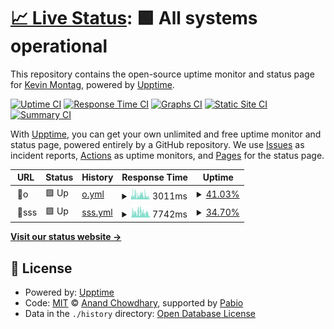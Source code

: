 # [📈 Live Status](https://kmontag.github.io/goat-upptime): <!--live status--> **🟩 All systems operational**

This repository contains the open-source uptime monitor and status page for [Kevin Montag](http://mont.ag), powered by [Upptime](https://github.com/upptime/upptime).

[![Uptime CI](https://github.com/kmontag/goat-upptime/workflows/Uptime%20CI/badge.svg)](https://github.com/kmontag/goat-upptime/actions?query=workflow%3A%22Uptime+CI%22)
[![Response Time CI](https://github.com/kmontag/goat-upptime/workflows/Response%20Time%20CI/badge.svg)](https://github.com/kmontag/goat-upptime/actions?query=workflow%3A%22Response+Time+CI%22)
[![Graphs CI](https://github.com/kmontag/goat-upptime/workflows/Graphs%20CI/badge.svg)](https://github.com/kmontag/goat-upptime/actions?query=workflow%3A%22Graphs+CI%22)
[![Static Site CI](https://github.com/kmontag/goat-upptime/workflows/Static%20Site%20CI/badge.svg)](https://github.com/kmontag/goat-upptime/actions?query=workflow%3A%22Static+Site+CI%22)
[![Summary CI](https://github.com/kmontag/goat-upptime/workflows/Summary%20CI/badge.svg)](https://github.com/kmontag/goat-upptime/actions?query=workflow%3A%22Summary+CI%22)

With [Upptime](https://upptime.js.org), you can get your own unlimited and free uptime monitor and status page, powered entirely by a GitHub repository. We use [Issues](https://github.com/kmontag/goat-upptime/issues) as incident reports, [Actions](https://github.com/kmontag/goat-upptime/actions) as uptime monitors, and [Pages](https://kmontag.github.io/goat-upptime) for the status page.

<!--start: status pages-->
<!-- This summary is generated by Upptime (https://github.com/upptime/upptime) -->
<!-- Do not edit this manually, your changes will be overwritten -->
<!-- prettier-ignore -->
| URL | Status | History | Response Time | Uptime |
| --- | ------ | ------- | ------------- | ------ |
| <img alt="" src="https://icons.duckduckgo.com/ip3/null.ico" height="13"> 🐐o | 🟩 Up | [o.yml](https://github.com/kmontag/goat-upptime/commits/HEAD/history/o.yml) | <details><summary><img alt="Response time graph" src="./graphs/o/response-time-week.png" height="20"> 3011ms</summary><br><a href="https://kmontag.github.io/goat-upptime/history/o"><img alt="Response time 856" src="https://img.shields.io/endpoint?url=https%3A%2F%2Fraw.githubusercontent.com%2Fkmontag%2Fgoat-upptime%2FHEAD%2Fapi%2Fo%2Fresponse-time.json"></a><br><a href="https://kmontag.github.io/goat-upptime/history/o"><img alt="24-hour response time 123" src="https://img.shields.io/endpoint?url=https%3A%2F%2Fraw.githubusercontent.com%2Fkmontag%2Fgoat-upptime%2FHEAD%2Fapi%2Fo%2Fresponse-time-day.json"></a><br><a href="https://kmontag.github.io/goat-upptime/history/o"><img alt="7-day response time 3011" src="https://img.shields.io/endpoint?url=https%3A%2F%2Fraw.githubusercontent.com%2Fkmontag%2Fgoat-upptime%2FHEAD%2Fapi%2Fo%2Fresponse-time-week.json"></a><br><a href="https://kmontag.github.io/goat-upptime/history/o"><img alt="30-day response time 2383" src="https://img.shields.io/endpoint?url=https%3A%2F%2Fraw.githubusercontent.com%2Fkmontag%2Fgoat-upptime%2FHEAD%2Fapi%2Fo%2Fresponse-time-month.json"></a><br><a href="https://kmontag.github.io/goat-upptime/history/o"><img alt="1-year response time 856" src="https://img.shields.io/endpoint?url=https%3A%2F%2Fraw.githubusercontent.com%2Fkmontag%2Fgoat-upptime%2FHEAD%2Fapi%2Fo%2Fresponse-time-year.json"></a></details> | <details><summary><a href="https://kmontag.github.io/goat-upptime/history/o">41.03%</a></summary><a href="https://kmontag.github.io/goat-upptime/history/o"><img alt="All-time uptime 98.55%" src="https://img.shields.io/endpoint?url=https%3A%2F%2Fraw.githubusercontent.com%2Fkmontag%2Fgoat-upptime%2FHEAD%2Fapi%2Fo%2Fuptime.json"></a><br><a href="https://kmontag.github.io/goat-upptime/history/o"><img alt="24-hour uptime 100.00%" src="https://img.shields.io/endpoint?url=https%3A%2F%2Fraw.githubusercontent.com%2Fkmontag%2Fgoat-upptime%2FHEAD%2Fapi%2Fo%2Fuptime-day.json"></a><br><a href="https://kmontag.github.io/goat-upptime/history/o"><img alt="7-day uptime 41.03%" src="https://img.shields.io/endpoint?url=https%3A%2F%2Fraw.githubusercontent.com%2Fkmontag%2Fgoat-upptime%2FHEAD%2Fapi%2Fo%2Fuptime-week.json"></a><br><a href="https://kmontag.github.io/goat-upptime/history/o"><img alt="30-day uptime 85.29%" src="https://img.shields.io/endpoint?url=https%3A%2F%2Fraw.githubusercontent.com%2Fkmontag%2Fgoat-upptime%2FHEAD%2Fapi%2Fo%2Fuptime-month.json"></a><br><a href="https://kmontag.github.io/goat-upptime/history/o"><img alt="1-year uptime 98.55%" src="https://img.shields.io/endpoint?url=https%3A%2F%2Fraw.githubusercontent.com%2Fkmontag%2Fgoat-upptime%2FHEAD%2Fapi%2Fo%2Fuptime-year.json"></a></details>
| <img alt="" src="https://icons.duckduckgo.com/ip3/null.ico" height="13"> 💩sss | 🟩 Up | [sss.yml](https://github.com/kmontag/goat-upptime/commits/HEAD/history/sss.yml) | <details><summary><img alt="Response time graph" src="./graphs/sss/response-time-week.png" height="20"> 7742ms</summary><br><a href="https://kmontag.github.io/goat-upptime/history/sss"><img alt="Response time 4845" src="https://img.shields.io/endpoint?url=https%3A%2F%2Fraw.githubusercontent.com%2Fkmontag%2Fgoat-upptime%2FHEAD%2Fapi%2Fsss%2Fresponse-time.json"></a><br><a href="https://kmontag.github.io/goat-upptime/history/sss"><img alt="24-hour response time 1514" src="https://img.shields.io/endpoint?url=https%3A%2F%2Fraw.githubusercontent.com%2Fkmontag%2Fgoat-upptime%2FHEAD%2Fapi%2Fsss%2Fresponse-time-day.json"></a><br><a href="https://kmontag.github.io/goat-upptime/history/sss"><img alt="7-day response time 7742" src="https://img.shields.io/endpoint?url=https%3A%2F%2Fraw.githubusercontent.com%2Fkmontag%2Fgoat-upptime%2FHEAD%2Fapi%2Fsss%2Fresponse-time-week.json"></a><br><a href="https://kmontag.github.io/goat-upptime/history/sss"><img alt="30-day response time 8596" src="https://img.shields.io/endpoint?url=https%3A%2F%2Fraw.githubusercontent.com%2Fkmontag%2Fgoat-upptime%2FHEAD%2Fapi%2Fsss%2Fresponse-time-month.json"></a><br><a href="https://kmontag.github.io/goat-upptime/history/sss"><img alt="1-year response time 4845" src="https://img.shields.io/endpoint?url=https%3A%2F%2Fraw.githubusercontent.com%2Fkmontag%2Fgoat-upptime%2FHEAD%2Fapi%2Fsss%2Fresponse-time-year.json"></a></details> | <details><summary><a href="https://kmontag.github.io/goat-upptime/history/sss">34.70%</a></summary><a href="https://kmontag.github.io/goat-upptime/history/sss"><img alt="All-time uptime 98.10%" src="https://img.shields.io/endpoint?url=https%3A%2F%2Fraw.githubusercontent.com%2Fkmontag%2Fgoat-upptime%2FHEAD%2Fapi%2Fsss%2Fuptime.json"></a><br><a href="https://kmontag.github.io/goat-upptime/history/sss"><img alt="24-hour uptime 100.00%" src="https://img.shields.io/endpoint?url=https%3A%2F%2Fraw.githubusercontent.com%2Fkmontag%2Fgoat-upptime%2FHEAD%2Fapi%2Fsss%2Fuptime-day.json"></a><br><a href="https://kmontag.github.io/goat-upptime/history/sss"><img alt="7-day uptime 34.70%" src="https://img.shields.io/endpoint?url=https%3A%2F%2Fraw.githubusercontent.com%2Fkmontag%2Fgoat-upptime%2FHEAD%2Fapi%2Fsss%2Fuptime-week.json"></a><br><a href="https://kmontag.github.io/goat-upptime/history/sss"><img alt="30-day uptime 80.70%" src="https://img.shields.io/endpoint?url=https%3A%2F%2Fraw.githubusercontent.com%2Fkmontag%2Fgoat-upptime%2FHEAD%2Fapi%2Fsss%2Fuptime-month.json"></a><br><a href="https://kmontag.github.io/goat-upptime/history/sss"><img alt="1-year uptime 98.10%" src="https://img.shields.io/endpoint?url=https%3A%2F%2Fraw.githubusercontent.com%2Fkmontag%2Fgoat-upptime%2FHEAD%2Fapi%2Fsss%2Fuptime-year.json"></a></details>

<!--end: status pages-->

[**Visit our status website →**](https://kmontag.github.io/goat-upptime)

## 📄 License

- Powered by: [Upptime](https://github.com/upptime/upptime)
- Code: [MIT](./LICENSE) © [Anand Chowdhary](https://anandchowdhary.com), supported by [Pabio](https://pabio.com)
- Data in the `./history` directory: [Open Database License](https://opendatacommons.org/licenses/odbl/1-0/)
